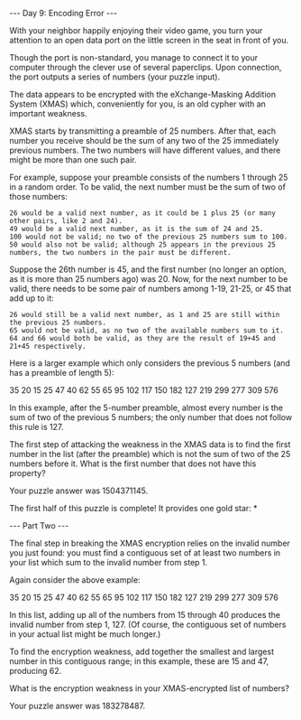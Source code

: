 --- Day 9: Encoding Error ---

With your neighbor happily enjoying their video game, you turn your attention to an open data port on the little screen in the seat in front of you.

Though the port is non-standard, you manage to connect it to your computer through the clever use of several paperclips. Upon connection, the port outputs a series of numbers (your puzzle input).

The data appears to be encrypted with the eXchange-Masking Addition System (XMAS) which, conveniently for you, is an old cypher with an important weakness.

XMAS starts by transmitting a preamble of 25 numbers. After that, each number you receive should be the sum of any two of the 25 immediately previous numbers. The two numbers will have different values, and there might be more than one such pair.

For example, suppose your preamble consists of the numbers 1 through 25 in a random order. To be valid, the next number must be the sum of two of those numbers:

    26 would be a valid next number, as it could be 1 plus 25 (or many other pairs, like 2 and 24).
    49 would be a valid next number, as it is the sum of 24 and 25.
    100 would not be valid; no two of the previous 25 numbers sum to 100.
    50 would also not be valid; although 25 appears in the previous 25 numbers, the two numbers in the pair must be different.

Suppose the 26th number is 45, and the first number (no longer an option, as it is more than 25 numbers ago) was 20. Now, for the next number to be valid, there needs to be some pair of numbers among 1-19, 21-25, or 45 that add up to it:

    26 would still be a valid next number, as 1 and 25 are still within the previous 25 numbers.
    65 would not be valid, as no two of the available numbers sum to it.
    64 and 66 would both be valid, as they are the result of 19+45 and 21+45 respectively.

Here is a larger example which only considers the previous 5 numbers (and has a preamble of length 5):

35
20
15
25
47
40
62
55
65
95
102
117
150
182
127
219
299
277
309
576

In this example, after the 5-number preamble, almost every number is the sum of two of the previous 5 numbers; the only number that does not follow this rule is 127.

The first step of attacking the weakness in the XMAS data is to find the first number in the list (after the preamble) which is not the sum of two of the 25 numbers before it. What is the first number that does not have this property?

Your puzzle answer was 1504371145.

The first half of this puzzle is complete! It provides one gold star: *


--- Part Two ---

The final step in breaking the XMAS encryption relies on the invalid number you just found: you must find a contiguous set of at least two numbers in your list which sum to the invalid number from step 1.

Again consider the above example:

35
20
15
25
47
40
62
55
65
95
102
117
150
182
127
219
299
277
309
576

In this list, adding up all of the numbers from 15 through 40 produces the invalid number from step 1, 127. (Of course, the contiguous set of numbers in your actual list might be much longer.)

To find the encryption weakness, add together the smallest and largest number in this contiguous range; in this example, these are 15 and 47, producing 62.

What is the encryption weakness in your XMAS-encrypted list of numbers?

Your puzzle answer was 183278487.
